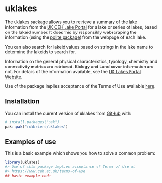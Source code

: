 
<!-- README.md is generated from README.Rmd. Please edit that file -->

# uklakes

<!-- badges: start -->
<!-- badges: end -->

The uklakes package allows you to retrieve a summary of the lake
information from the [UK CEH Lake Portal](https://uklakes.ceh.ac.uk/)
for a lake or series of lakes, based on the lakeid number. It does this
by responsibly webscraping the information (using the [polite
package](https://cran.r-project.org/package=polite)) from the webpage of
each lake.

You can also search for lakeid values based on strings in the lake name
to determine the lakeids to search for.

Information on the general physical characteristics, typology, chemistry
and connectivity metrics are retrieved. Biology and Land cover
information are not. For details of the information available, see the
[UK Lakes Portal Website](https://uklakes.ceh.ac.uk/).

Use of the package implies acceptance of the Terms of Use available
[here](https://www.ceh.ac.uk/terms-of-use).

## Installation

You can install the current version of uklakes from
[GitHub](https://github.com/) with:

``` r
# install.packages("pak")
pak::pak("robbriers/uklakes")
```

## Examples of use

This is a basic example which shows you how to solve a common problem:

``` r
library(uklakes)
#> Use of this package implies acceptance of Terms of Use at 
#> https://www.ceh.ac.uk/terms-of-use
## basic example code
```
